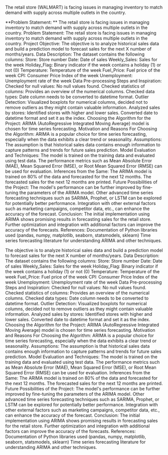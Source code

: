 The retail store (WALMART) is facing issues in managing inventory to match demand with supply across multiple outlets in the country.

**Problem Statement: **
The retail store is facing issues in managing inventory to match demand with supply across multiple outlets in the country.
Problem Statement: 
The retail store is facing issues in managing inventory to match demand with supply across multiple outlets in the country.
Project Objective: 
The objective is to analyze historical sales data and build a prediction model to forecast sales for the next X number of months/years.
Data Description: 
The dataset contains the following columns:
Store: Store number
Date: Date of sales
Weekly_Sales: Sales for the week
Holiday_Flag: Binary indicator if the week contains a holiday (1) or not (0)
Temperature: Temperature of the week
Fuel_Price: Fuel price of the week
CPI: Consumer Price Index of the week
Unemployment: Unemployment rate of the week
Data Pre-processing Steps and Inspiration:
Checked for null values: No null values found.
Checked statistics of columns: Provides an overview of the numerical columns.
Checked data types: Date column needs to be converted to datetime format.
Outlier Detection: Visualized boxplots for numerical columns, decided not to remove outliers as they might contain valuable information.
Analyzed sales by stores: Identified stores with higher and lower sales.
Converted date to datetime format and set it as the index.
Choosing the Algorithm for the Project: 
ARIMA (AutoRegressive Integrated Moving Average) model is chosen for time series forecasting.
Motivation and Reasons For Choosing the Algorithm:
 ARIMA is a popular choice for time series forecasting, especially when the data exhibits a clear trend or seasonality.
Assumptions:
 The assumption is that historical sales data contains enough information to capture patterns and trends for future sales prediction.
Model Evaluation and Techniques:
 The model is trained on the training data and evaluated using test data. The performance metrics such as Mean Absolute Error (MAE), Mean Squared Error (MSE), or Root Mean Squared Error (RMSE) can be used for evaluation.
Inferences from the Same:
The ARIMA model is trained on 80% of the data and forecasted for the next 12 months.
The forecasted sales for the next 12 months are printed.
Future Possibilities of the Project:
The model's performance can be further improved by fine-tuning the parameters of the ARIMA model.
Other advanced time series forecasting techniques such as SARIMA, Prophet, or LSTM can be explored for potentially better performance.
Integration with other external factors such as marketing campaigns, competitor data, etc., can enhance the accuracy of the forecast.
Conclusion: 
The initial implementation using ARIMA shows promising results in forecasting sales for the retail store. Further optimization and integration with additional factors can improve the accuracy of the forecasts.
References:
Documentation of Python libraries used (pandas, numpy, matplotlib, seaborn, statsmodels, sklearn)
Time series forecasting literature for understanding ARIMA and other techniques.

The objective is to analyze historical sales data and build a prediction model to forecast sales for the next X number of months/years.
Data Description: 
The dataset contains the following columns:
Store: Store number
Date: Date of sales
Weekly_Sales: Sales for the week
Holiday_Flag: Binary indicator if the week contains a holiday (1) or not (0)
Temperature: Temperature of the week
Fuel_Price: Fuel price of the week
CPI: Consumer Price Index of the week
Unemployment: Unemployment rate of the week
Data Pre-processing Steps and Inspiration:
Checked for null values: No null values found.
Checked statistics of columns: Provides an overview of the numerical columns.
Checked data types: Date column needs to be converted to datetime format.
Outlier Detection: Visualized boxplots for numerical columns, decided not to remove outliers as they might contain valuable information.
Analyzed sales by stores: Identified stores with higher and lower sales.
Converted date to datetime format and set it as the index.
Choosing the Algorithm for the Project: 
ARIMA (AutoRegressive Integrated Moving Average) model is chosen for time series forecasting.
Motivation and Reasons For Choosing the Algorithm:
 ARIMA is a popular choice for time series forecasting, especially when the data exhibits a clear trend or seasonality.
Assumptions:
 The assumption is that historical sales data contains enough information to capture patterns and trends for future sales prediction.
Model Evaluation and Techniques:
 The model is trained on the training data and evaluated using test data. The performance metrics such as Mean Absolute Error (MAE), Mean Squared Error (MSE), or Root Mean Squared Error (RMSE) can be used for evaluation.
Inferences from the Same:
The ARIMA model is trained on 80% of the data and forecasted for the next 12 months.
The forecasted sales for the next 12 months are printed.
Future Possibilities of the Project:
The model's performance can be further improved by fine-tuning the parameters of the ARIMA model.
Other advanced time series forecasting techniques such as SARIMA, Prophet, or LSTM can be explored for potentially better performance.
Integration with other external factors such as marketing campaigns, competitor data, etc., can enhance the accuracy of the forecast.
Conclusion: 
The initial implementation using ARIMA shows promising results in forecasting sales for the retail store. Further optimization and integration with additional factors can improve the accuracy of the forecasts.
References:
Documentation of Python libraries used (pandas, numpy, matplotlib, seaborn, statsmodels, sklearn)
Time series forecasting literature for understanding ARIMA and other techniques.
